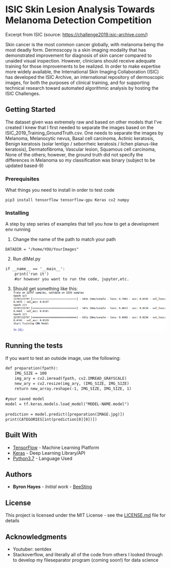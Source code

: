 # ISIC Skin Lesion Analysis Towards Melanoma Detection Competition
Excerpt from ISIC (source: https://challenge2019.isic-archive.com/)

Skin cancer is the most common cancer globally, with melanoma being the most deadly form. Dermoscopy is a skin imaging modality that has demonstrated improvement for diagnosis of skin cancer compared to unaided visual inspection. However, clinicians should receive adequate training for those improvements to be realized. In order to make expertise more widely available, the International Skin Imaging Collaboration (ISIC) has developed the ISIC Archive, an international repository of dermoscopic images, for both the purposes of clinical training, and for supporting technical research toward automated algorithmic analysis by hosting the ISIC Challenges.

## Getting Started

The dataset given was extremely raw and based on other models that I've created I knew that I first needed to separate the images based on the ISIC_2019_Training_GroundTruth.csv. 
One needs to separate the images by Melanoma, Melanocytic nevus, Basal cell carcinoma, Actinic keratosis, Benign keratosis (solar lentigo / seborrheic keratosis / lichen planus-like keratosis), Dermatofibroma, Vascular lesion, Squamous cell carcinoma, None of the others; however, the ground truth did not specify the differences in Melanoma so my classification was binary (subject to be updated based-9)

### Prerequisites

What things you need to install in order to test code

```
pip3 install tensorflow tensorflow-gpu Keras cv2 numpy 
```

### Installing

A step by step series of examples that tell you how to get a development env running

1) Change the name of the path to match your path

```
DATADIR = "/home/YOU/YourImages"
```

2) Run dlMel.py

```
if __name__ == '__main__': 
    print('run it')
    #or however you want to run the code, jupyter,etc.
```
3) Should get something like this: 
![ISIC_model_as_of_10082019](https://raw.githubusercontent.com/byhay1/ML-ISIC_2019-Skin_Lesion_Analysis_Towards_Melanoma_Detection/master/screenshots-ISIC/Screenshot%20from%202019-08-11%2023-55-29.png)

## Running the tests

If you want to test an outside image, use the following: 
```
def preparation(fpath): 
    IMG_SIZE = 100
    img_ary = cv2.imread(fpath, cv2.IMREAD_GRAYSCALE)
    new_ary = cv2.resize(img_ary, (IMG_SIZE, IMG_SIZE)
    return new_array.reshape(-1, IMG_SIZE, IMG_SIZE, 1)
    
#your saved model
model = tf.keras.models.load_model("MODEL-NAME.model")

prediction = model.predict([preparation(IMAGE.jpg)])
print(CATEGORIES[int(prediction[0][0])])
```

## Built With

* [TensorFlow](https://www.tensorflow.org/) - Machine Learning Platform
* [Keras](https://keras.io/) - Deep Learning Library/API
* [Python3.7](https://www.python.org/) - Language Used


## Authors

* **Byron Hayes** - *Initial work* - [BeeSting](https://github.com/byhay1)

## License

This project is licensed under the MIT License - see the [LICENSE.md](LICENSE.md) file for details

## Acknowledgments

* Youtuber: sentdex
* Stackoverflow, and literally all of the code from others I looked through to develop my fileseparator program (coming soon!) for data science

